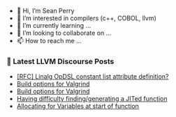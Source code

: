 - 👋 Hi, I’m Sean Perry
- 👀 I’m interested in compilers (c++, COBOL, llvm)
- 🌱 I’m currently learning ...
- 💞️ I’m looking to collaborate on ...
- 📫 How to reach me ...

<!---
s66perry/s66perry is a ✨ special ✨ repository because its `README.md` (this file) appears on your GitHub profile.
You can click the Preview link to take a look at your changes.
--->
### 📕 Latest LLVM Discourse Posts

<!-- DISCOURSE-LLVM:START -->
- [[RFC] Linalg OpDSL constant list attribute definition?](https://discourse.llvm.org/t/rfc-linalg-opdsl-constant-list-attribute-definition/80149#post_1)
- [Build options for Valgrind](https://discourse.llvm.org/t/build-options-for-valgrind/80125#post_3)
- [Build options for Valgrind](https://discourse.llvm.org/t/build-options-for-valgrind/80125#post_2)
- [Having difficulty finding/generating a JITed function](https://discourse.llvm.org/t/having-difficulty-finding-generating-a-jited-function/80135#post_5)
- [Allocating for Variables at start of function](https://discourse.llvm.org/t/allocating-for-variables-at-start-of-function/80137#post_2)
<!-- DISCOURSE-LLVM:END -->
